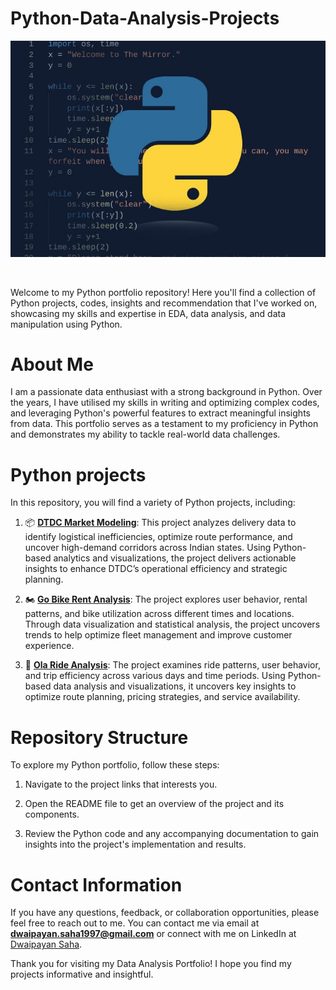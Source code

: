 # Python-Data-Analysis-Projects
<p align="center">
  <img src="Python_Poster.jpg" width="800px">
</p><br>

Welcome to my  Python portfolio repository! Here you'll find a collection of Python projects, codes, insights and recommendation that I've worked on, showcasing my skills and expertise in EDA, data analysis, and data manipulation using Python.
# About Me
I am a passionate data enthusiast with a strong background in Python. Over the years, I have utilised my skills in writing and optimizing complex codes, and leveraging Python's powerful features to extract meaningful insights from data. This portfolio serves as a testament to my proficiency in Python and demonstrates my ability to tackle real-world data challenges. 
# Python projects
In this repository, you will find a variety of Python projects, including:

1. 📦 [**DTDC Market Modeling**](https://github.com/dwaipayan-bond013/Python-Data-Analysis-Projects/tree/main/DTDC%20Market%20Modelling): This project analyzes delivery data to identify logistical inefficiencies, optimize route performance, and uncover high-demand corridors across Indian states. Using Python-based analytics and visualizations, the project delivers actionable insights to enhance DTDC’s operational efficiency and strategic planning.
   
2. 🏍️ [**Go Bike Rent Analysis**](https://github.com/dwaipayan-bond013/Python-Data-Analysis-Projects/tree/main/Go%20Bike%20Rent%20Analysis): The project explores user behavior, rental patterns, and bike utilization across different times and locations. Through data visualization and statistical analysis, the project uncovers trends to help optimize fleet management and improve customer experience.
   
3. 🚗 [**Ola Ride Analysis**](https://github.com/dwaipayan-bond013/Python-Data-Analysis-Projects/tree/main/OLA%20Ride%20Analysis): The project examines ride patterns, user behavior, and trip efficiency across various days and time periods. Using Python-based data analysis and visualizations, it uncovers key insights to optimize route planning, pricing strategies, and service availability.

# Repository Structure
To explore my Python portfolio, follow these steps:

1. Navigate to the project links that interests you.

2. Open the README file to get an overview of the project and its components.

3. Review the Python code and any accompanying documentation to gain insights into the project's implementation and results.

# Contact Information
If you have any questions, feedback, or collaboration opportunities, please feel free to reach out to me. You can contact me via email at **dwaipayan.saha1997@gmail.com** or connect with me on LinkedIn at [Dwaipayan Saha](https://www.linkedin.com/in/dwaipayan-s-9080a689/).

Thank you for visiting my Data Analysis Portfolio! I hope you find my projects informative and insightful.
